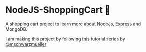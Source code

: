 # NodeJS-ShoppingCart 🛒
A shopping cart project to learn more about NodeJs, Express and MongoDB.

I am making this project by following [this](https://www.youtube.com/playlist?list=PL55RiY5tL51rajp7Xr_zk-fCFtzdlGKUp) tutorial series by [@mschwarzmueller](https://github.com/mschwarzmueller)
